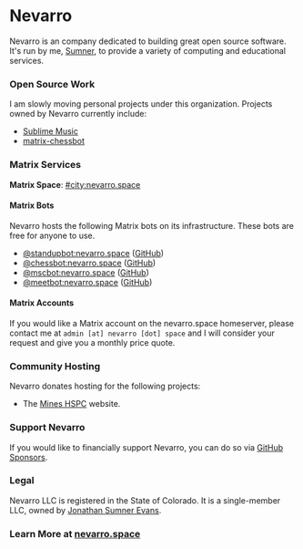 # Nevarro

Nevarro is an company dedicated to building great open source software. It's run
by me, [Sumner](https://sumnerevans.com), to provide a variety of computing and
educational services.

### Open Source Work

I am slowly moving personal projects under this organization. Projects owned by
Nevarro currently include:

* [Sublime Music](https://sublimemusic.app)
* [matrix-chessbot](https://github.com/nevarro-space/matrix-chessbot)

### Matrix Services

**Matrix Space**: [#city:nevarro.space](https://matrix.to/#/#city:nevarro.space)

#### Matrix Bots

Nevarro hosts the following Matrix bots on its infrastructure. These bots are
free for anyone to use.

* [@standupbot:nevarro.space](https://matrix.to/#/@standupbot:nevarro.space) ([GitHub](https://github.com/beeper/standupbot))
* [@chessbot:nevarro.space](https://matrix.to/#/@chessbot:nevarro.space) ([GitHub](https://github.com/nevarro-space/matrix-chessbot))
* [@mscbot:nevarro.space](https://matrix.to/#/@mscbot:nevarro.space) ([GitHub](https://github.com/beeper/msc-link-bot))
* [@meetbot:nevarro.space](https://matrix.to/#/@meetbot:nevarro.space) ([GitHub](https://github.com/beeper/meetbot))

#### Matrix Accounts

If you would like a Matrix account on the nevarro.space homeserver, please
contact me at `admin [at] nevarro [dot] space` and I will consider your request
and give you a monthly price quote.

### Community Hosting

Nevarro donates hosting for the following projects:

*  The [Mines HSPC](https://mineshspc.com) website.

### Support Nevarro

If you would like to financially support Nevarro, you can do so via
[GitHub Sponsors](https://github.com/sponsors/nevarro-space).

### Legal

Nevarro LLC is registered in the State of Colorado. It is a single-member LLC,
owned by [Jonathan Sumner Evans](https://sumnerevans.com).

### Learn More at [nevarro.space](https://nevarro.space)
